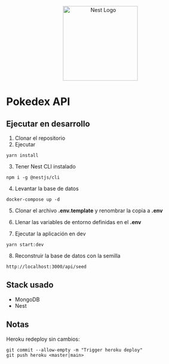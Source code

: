 <p align="center">
  <a href="http://nestjs.com/" target="blank"><img src="https://nestjs.com/img/logo-small.svg" width="200" alt="Nest Logo" /></a>
</p>

# Pokedex API
## Ejecutar en desarrollo

1. Clonar el repositorio
2. Ejecutar
```
yarn install
```
3. Tener Nest CLI instalado
```
npm i -g @nestjs/cli
```
4. Levantar la base de datos
```
docker-compose up -d
```
5. Clonar el archivo __.env.template__ y renombrar la copia a __.env__

6. Llenar las variables de entorno definidas en el __.env__

7. Ejecutar la aplicación en dev
```
yarn start:dev
```

8. Reconstruir la base de datos con la semilla
```
http://localhost:3000/api/seed
```

## Stack usado
- MongoDB
- Nest

## Notas
Heroku redeploy sin cambios:
```
git commit --allow-empty -m "Trigger heroku deploy"
git push heroku <master|main>
```